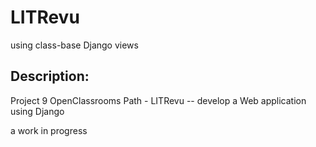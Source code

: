 # LITRevu
using class-base Django views

## Description:
Project 9 OpenClassrooms Path - LITRevu -- develop a Web application using Django

a work in progress
